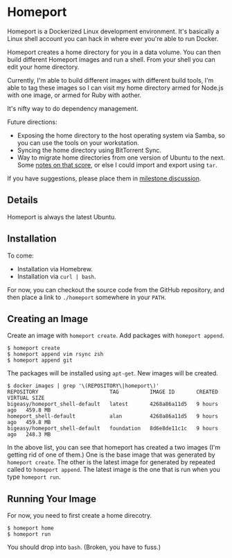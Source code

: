 # Homeport

Homeport is a Dockerized Linux development environment. It's basically a Linux
shell account you can hack in where ever you're able to run Docker.

Homeport creates a home directory for you in a data volume. You can then build
different Homeport images and run a shell. From your shell you can edit your
home directory.

Currently, I'm able to build different images with different build tools, I'm
able to tag these images so I can visit my home directory armed for Node.js with
one image, or armed for Ruby with aother.

It's nifty way to do dependency management.

Future directions:

 * Exposing the home directory to the host operating system via Samba, so you
 can use the tools on your workstation.
 * Syncing the home directory using BitTorrent Sync.
 * Way to migrate home directories from one version of Ubuntu to the next. Some
 [notes on that score](http://stackoverflow.com/questions/23137544/how-to-map-volume-paths-using-dockers-volumes-from), or else I could import and export using `tar`.

If you have suggestions, please place them in [milestone
discussion](https://github.com/bigeasy/homeport/issues/1).

## Details

Homeport is always the latest Ubuntu.

## Installation

To come:

 * Installation via Homebrew.
 * Installation via `curl | bash`.

For now, you can checkout the source code from the GitHub repository, and then
place a link to `./homeport` somewhere in your `PATH`.


## Creating an Image

Create an image with `homeport create`. Add packages with `homeport append`.

```console
$ homeport create
$ homeport append vim rsync zsh
$ homeport append git
```

The packages will be installed using `apt-get`. New images will be created.

```console
$ docker images | grep '\(REPOSITORY\|homeport\)'
REPOSITORY                       TAG          IMAGE ID       CREATED       VIRTUAL SIZE
bigeasy/homeport_shell-default   latest       4268a86a11d5   9 hours ago   459.8 MB
homeport_shell-default           alan         4268a86a11d5   9 hours ago   459.8 MB
bigeasy/homeport_shell-default   foundation   8d6e8de11c1c   9 hours ago   248.3 MB
```

In the above list, you can see that homeport has created a two images (I'm
getting rid of one of them.) One is the base image that was generated by
`homeport create`. The other is the latest image for generated by repeated
called to `homeport append`. The latest image is the one that is run when you
type `homeport run`.

## Running Your Image

For now, you need to first create a home direcotry.

```
$ homeport home
$ homeport run
```

You should drop into `bash`. (Broken, you have to fuss.)
